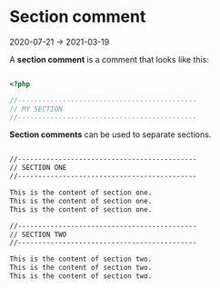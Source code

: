 Section comment
============
2020-07-21 -> 2021-03-19


A **section comment** is a comment that looks like this:


```php

<?php

//--------------------------------------------
// MY SECTION
//--------------------------------------------

```


**Section comments** can be used to separate sections.


```txt

//--------------------------------------------
// SECTION ONE
//--------------------------------------------

This is the content of section one.
This is the content of section one.
This is the content of section one.

//--------------------------------------------
// SECTION TWO
//--------------------------------------------

This is the content of section two.
This is the content of section two.
This is the content of section two.


```


